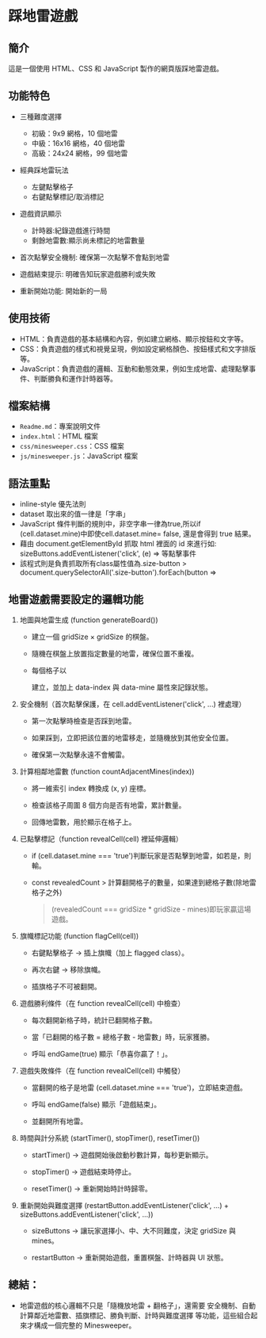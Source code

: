# 踩地雷遊戲

## 簡介

這是一個使用 HTML、CSS 和 JavaScript 製作的網頁版踩地雷遊戲。

## 功能特色

* 三種難度選擇
  *  初級：9x9 網格，10 個地雷
  *  中級：16x16 網格，40 個地雷
  *  高級：24x24 網格，99 個地雷

* 經典踩地雷玩法
  *  左鍵點擊格子
  *  右鍵點擊標記/取消標記

* 遊戲資訊顯示
  *  計時器:紀錄遊戲進行時間
  *  剩餘地雷數:顯示尚未標記的地雷數量

* 首次點擊安全機制: 確保第一次點擊不會點到地雷
* 遊戲結束提示: 明確告知玩家遊戲勝利或失敗
* 重新開始功能: 開始新的一局

## 使用技術

*   HTML：負責遊戲的基本結構和內容，例如建立網格、顯示按鈕和文字等。
*   CSS：負責遊戲的樣式和視覺呈現，例如設定網格顏色、按鈕樣式和文字排版等。
*   JavaScript：負責遊戲的邏輯、互動和動態效果，例如生成地雷、處理點擊事件、判斷勝負和運作計時器等。

## 檔案結構

*   `Readme.md`：專案說明文件
*   `index.html`：HTML 檔案
*   `css/minesweeper.css`：CSS 檔案
*   `js/minesweeper.js`：JavaScript 檔案

## 語法重點

*   inline-style 優先法則
*   dataset 取出來的值一律是「字串」
*   JavaScript 條件判斷的規則中，非空字串一律為true,所以if (cell.dataset.mine)中即使cell.dataset.mine= false, 還是會得到 true 結果。
*   藉由 document.getElementById 抓取 html 裡面的 id 來進行如: sizeButtons.addEventListener('click', (e) => 等點擊事件
*   該程式則是負責抓取所有class屬性值為.size-button > document.querySelectorAll('.size-button').forEach(button =>


## 地雷遊戲需要設定的邏輯功能

1. 地圖與地雷生成 (function generateBoard())

   * 建立一個 gridSize × gridSize 的棋盤。

   * 隨機在棋盤上放置指定數量的地雷，確保位置不重複。

   * 每個格子以 <div> 建立，並加上 data-index 與 data-mine 屬性來記錄狀態。

2. 安全機制（首次點擊保護，在 cell.addEventListener('click', ...) 裡處理）

   * 第一次點擊時檢查是否踩到地雷。

   * 如果踩到，立即把該位置的地雷移走，並隨機放到其他安全位置。

   * 確保第一次點擊永遠不會觸雷。

3. 計算相鄰地雷數 (function countAdjacentMines(index))

   * 將一維索引 index 轉換成 (x, y) 座標。

   * 檢查該格子周圍 8 個方向是否有地雷，累計數量。

   * 回傳地雷數，用於顯示在格子上。

4. 已點擊標記（function revealCell(cell) 裡延伸邏輯）

   * if (cell.dataset.mine === 'true')判斷玩家是否點擊到地雷，如若是，則輸。

   * const revealedCount > 計算翻開格子的數量，如果達到總格子數(除地雷格子之外) 
     > (revealedCount === gridSize * gridSize - mines)即玩家贏這場遊戲。

5. 旗幟標記功能 (function flagCell(cell))

   * 右鍵點擊格子 → 插上旗幟（加上 flagged class）。

   * 再次右鍵 → 移除旗幟。

   * 插旗格子不可被翻開。

6. 遊戲勝利條件（在 function revealCell(cell) 中檢查）

   * 每次翻開新格子時，統計已翻開格子數。

   * 當「已翻開的格子數 = 總格子數 - 地雷數」時，玩家獲勝。

   * 呼叫 endGame(true) 顯示「恭喜你贏了！」。

7. 遊戲失敗條件（在 function revealCell(cell) 中觸發）

   * 當翻開的格子是地雷 (cell.dataset.mine === 'true')，立即結束遊戲。

   * 呼叫 endGame(false) 顯示「遊戲結束」。

   * 並翻開所有地雷。

8. 時間與計分系統 (startTimer(), stopTimer(), resetTimer())

   * startTimer() → 遊戲開始後啟動秒數計算，每秒更新顯示。

   * stopTimer() → 遊戲結束時停止。

   * resetTimer() → 重新開始時計時歸零。

9. 重新開始與難度選擇 (restartButton.addEventListener('click', ...) + sizeButtons.addEventListener('click', ...))

   * sizeButtons → 讓玩家選擇小、中、大不同難度，決定 gridSize 與 mines。

   * restartButton → 重新開始遊戲，重置棋盤、計時器與 UI 狀態。

## 總結：

* 地雷遊戲的核心邏輯不只是「隨機放地雷 + 翻格子」，還需要 安全機制、自動計算鄰近地雷數、插旗標記、勝負判斷、計時與難度選擇 等功能，這些組合起來才構成一個完整的 Minesweeper。